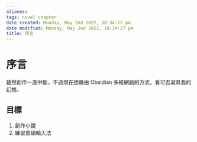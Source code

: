```yaml
---
aliases: 
tags: novel chapter
date created: Monday, May 2nd 2022, 10:34:27 pm
date modified: Monday, May 2nd 2022, 10:34:27 pm
title: 序言
---
```


# 序言

雖然創作一直中斷，不過現在想藉由 Obsidian 多維網路的方式，看可否凝具我的幻想。

## 目標

1. 創作小說
2. 練習倉頡輸入法